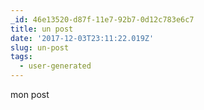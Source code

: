 ```yaml
---
_id: 46e13520-d87f-11e7-92b7-0d12c783e6c7
title: un post
date: '2017-12-03T23:11:22.019Z'
slug: un-post
tags:
  - user-generated
---
```

mon post
